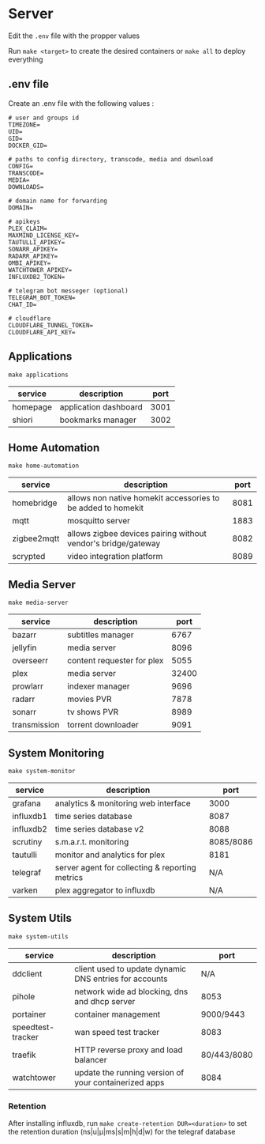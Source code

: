 # Server

Edit the `.env` file with the propper values

Run `make <target>` to create the desired containers or `make all` to deploy everything

## .env file

Create an .env file with the following values <replacing where needed>:

```shell
# user and groups id
TIMEZONE=
UID=
GID=
DOCKER_GID=

# paths to config directory, transcode, media and download
CONFIG=
TRANSCODE=
MEDIA=
DOWNLOADS=

# domain name for forwarding
DOMAIN=

# apikeys
PLEX_CLAIM=
MAXMIND_LICENSE_KEY=
TAUTULLI_APIKEY=
SONARR_APIKEY=
RADARR_APIKEY=
OMBI_APIKEY=
WATCHTOWER_APIKEY=
INFLUXDB2_TOKEN=

# telegram bot messeger (optional)
TELEGRAM_BOT_TOKEN=
CHAT_ID=

# cloudflare
CLOUDFLARE_TUNNEL_TOKEN=
CLOUDFLARE_API_KEY=
```

## Applications

`make applications`

| service  | description           | port |
| -------- | --------------------- | ---- |
| homepage | application dashboard | 3001 |
| shiori   | bookmarks manager     | 3002 |

## Home Automation

`make home-automation`

| service     | description                                                   | port |
| ----------- | ------------------------------------------------------------- | ---- |
| homebridge  | allows non native homekit accessories to be added to homekit  | 8081 |
| mqtt        | mosquitto server                                              | 1883 |
| zigbee2mqtt | allows zigbee devices pairing without vendor's bridge/gateway | 8082 |
| scrypted    | video integration platform                                    | 8089 |

## Media Server

`make media-server`

| service      | description                | port  |
| ------------ | -------------------------- | ----- |
| bazarr       | subtitles manager          | 6767  |
| jellyfin     | media server               | 8096  |
| overseerr    | content requester for plex | 5055  |
| plex         | media server               | 32400 |
| prowlarr     | indexer manager            | 9696  |
| radarr       | movies PVR                 | 7878  |
| sonarr       | tv shows PVR               | 8989  |
| transmission | torrent downloader         | 9091  |

## System Monitoring

`make system-monitor`

| service   | description                                     | port      |
| --------- | ----------------------------------------------- | --------- |
| grafana   | analytics & monitoring web interface            | 3000      |
| influxdb1 | time series database                            | 8087      |
| influxdb2 | time series database v2                         | 8088      |
| scrutiny  | s.m.a.r.t. monitoring                           | 8085/8086 |
| tautulli  | monitor and analytics for plex                  | 8181      |
| telegraf  | server agent for collecting & reporting metrics | N/A       |
| varken    | plex aggregator to influxdb                     | N/A       |

## System Utils

`make system-utils`

| service           | description                                            | port        |
| ----------------- | ------------------------------------------------------ | ----------- |
| ddclient          | client used to update dynamic DNS entries for accounts | N/A         |
| pihole            | network wide ad blocking, dns and dhcp server          | 8053        |
| portainer         | container management                                   | 9000/9443   |
| speedtest-tracker | wan speed test tracker                                 | 8083        |
| traefik           | HTTP reverse proxy and load balancer                   | 80/443/8080 |
| watchtower        | update the running version of your containerized apps  | 8084        |

### Retention

After installing influxdb, run `make create-retention DUR=<duration>` to set the retention duration (ns|u|µ|ms|s|m|h|d|w) for the telegraf database
